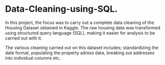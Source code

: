# Data-Cleaning-using-SQL.
In this project, the focus was to carry out a complete data cleaning of the Housing Dataset obtained in Kaggle.
The raw housing data was transformed using structured query language (SQL), making it easier for analysis to be carried out with it.

The various cleaning carried out on this dataset includes; standardizing the date format, populating the property adress data, breaking out addresses into individual columns etc.
